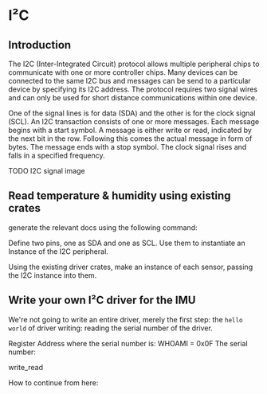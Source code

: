 # I²C

## Introduction

The I2C (Inter-Integrated Circuit) protocol allows multiple peripheral chips to communicate with one or more controller chips. Many devices can be connected to the same I2C bus and messages can be send to a particular device by specifying its I2C address. The protocol requires two signal wires and can only be used for short distance communications within one device. 

One of the signal lines is for data (SDA) and the other is for the clock signal (SCL). An I2C transaction consists of one or more messages. Each message begins with a start symbol. A message is either write or read, indicated by the next bit in the row. Following this comes the actual message in form of bytes. The message ends with a stop symbol. The clock signal rises and falls in a specified frequency.

TODO I2C signal image




## Read temperature & humidity using existing crates

generate the relevant docs using the following command:

Define two pins, one as SDA and one as SCL. Use them to instantiate an Instance of the I2C peripheral. 

Using the existing driver crates, make an instance of each sensor, passing the I2C instance into them. 




## Write your own I²C driver for the IMU

We're not going to write an entire driver, merely the first step: the `hello world` of driver writing: reading the serial number of the driver. 

Register Address where the serial number is:
WHOAMI = 0x0F
The serial number:

write_read 

How to continue from here:



